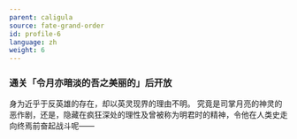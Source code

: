 ```yaml
---
parent: caligula
source: fate-grand-order
id: profile-6
language: zh
weight: 6
---
```


### 通关「令月亦暗淡的吾之美丽的」后开放

身为近乎于反英雄的存在，却以英灵现界的理由不明。
究竟是司掌月亮的神灵的恶作剧，还是，隐藏在疯狂深处的理性及曾被称为明君时的精神，令他在人类史走向终焉前奋起战斗呢——

